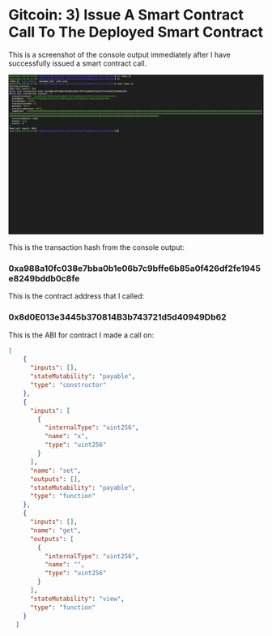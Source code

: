 # Gitcoin: 3) Issue A Smart Contract Call To The Deployed Smart Contract

This is a screenshot of the console output immediately after I have successfully issued a smart contract call.

![screenshot of the console output](https://github.com/nicky-ru/nervos/blob/0d8ba94506ec315139aa39a5c59e39ddadab455a/gitcoin3/console_screenshot.png)

This is the transaction hash from the console output:

### 0xa988a10fc038e7bba0b1e06b7c9bffe6b85a0f426df2fe1945e8249bddb0c8fe

This is the contract address that I called:

### 0x8d0E013e3445b370814B3b743721d5d40949Db62

This is the ABI for contract I made a call on:


```json
[
    {
      "inputs": [],
      "stateMutability": "payable",
      "type": "constructor"
    },
    {
      "inputs": [
        {
          "internalType": "uint256",
          "name": "x",
          "type": "uint256"
        }
      ],
      "name": "set",
      "outputs": [],
      "stateMutability": "payable",
      "type": "function"
    },
    {
      "inputs": [],
      "name": "get",
      "outputs": [
        {
          "internalType": "uint256",
          "name": "",
          "type": "uint256"
        }
      ],
      "stateMutability": "view",
      "type": "function"
    }
  ]
```